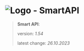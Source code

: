 # ![Logo](https://cdn.minevalley.eu/branding/logo_64px_cropped.png) - SmartAPI

> **Smart API**:
>
> version: _1.54_
>
> latest change: _26.10.2023_
